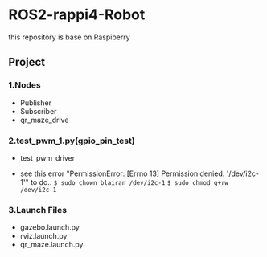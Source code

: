 # ROS2-rappi4-Robot
this repository is base on Raspiberry

## Project

### 1.Nodes
- Publisher
- Subscriber
- qr_maze_drive

### 2.test_pwm_1.py(gpio_pin_test)
- test_pwm_driver
* see this error "PermissionError: [Errno 13] Permission denied: '/dev/i2c-1'"  to do..
    `$ sudo chown blairan /dev/i2c-1`
    `$ sudo chmod g+rw /dev/i2c-1`

### 3.Launch Files
- gazebo.launch.py
- rviz.launch.py
- qr_maze.launch.py
